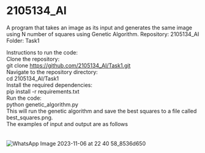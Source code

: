 # 2105134_AI
A program that takes an image as its input and generates the same image using N number of squares using Genetic Algorithm.
Repository: 2105134_AI
Folder: Task1

Instructions to run the code:<br />
Clone the repository:<br />
git clone https://github.com/2105134_AI/Task1.git<br />
Navigate to the repository directory:<br />
cd 2105134_AI/Task1<br />
Install the required dependencies:<br />
pip install -r requirements.txt<br />
Run the code:<br />
python genetic_algorithm.py<br />
This will run the genetic algorithm and save the best squares to a file called best_squares.png.<br />
The examples of input and output are as follows <br /><br /><br />
![WhatsApp Image 2023-11-06 at 22 40 58_8536d650](https://github.com/Priyaahere/2105134_AI/assets/93599631/d5782fe5-2587-47ff-bbb3-92a3670a53d7)
